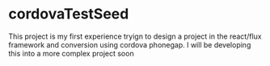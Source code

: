 # cordovaTestSeed

This project is my first experience tryign to design a project in the react/flux framework and conversion using cordova phonegap.
I will be developing this into a more complex project soon

